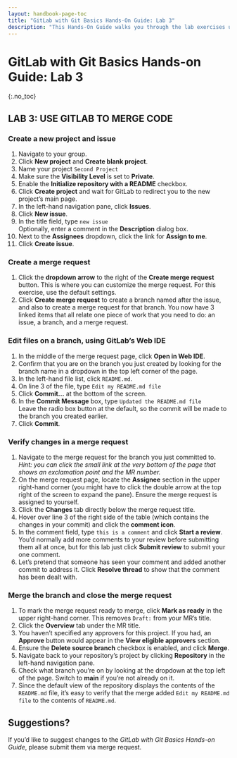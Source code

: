 ```yaml
---
layout: handbook-page-toc
title: "GitLab with Git Basics Hands-On Guide: Lab 3"
description: "This Hands-On Guide walks you through the lab exercises used in the GitLab with Git Basics course."
---
```

# GitLab with Git Basics Hands-on Guide: Lab 3
{:.no_toc}

## LAB 3: USE GITLAB TO MERGE CODE

### Create a new project and issue
1. Navigate to your group.
1. Click **New project** and **Create blank project**.
1. Name your project `Second Project`
1. Make sure the **Visibility Level** is set to **Private**.
1. Enable the **Initialize repository with a README** checkbox.
1. Click **Create project** and wait for GitLab to redirect you to the new project’s main page.
1. In the left-hand navigation pane, click **Issues**.
1. Click **New issue**.
1. In the title field, type `new issue`<br/>
   Optionally, enter a comment in the **Description** dialog box.
1. Next to the **Assignees** dropdown, click the link for **Assign to me**.
1. Click **Create issue**.

### Create a merge request
1. Click the **dropdown arrow** to the right of the **Create merge request** button. This is where you can customize the merge request. For this exercise, use the default settings.
1. Click **Create merge request** to create a branch named after the issue, and also to create a merge request for that branch. You now have 3 linked items that all relate one piece of work that you need to do: an issue, a branch, and a merge request.

### Edit files on a branch, using GitLab’s Web IDE
1. In the middle of the merge request page, click **Open in Web IDE**.
1. Confirm that you are on the branch you just created by looking for the branch name in a dropdown in the top left corner of the page.
1. In the left-hand file list, click `README.md`.
1. On line 3 of the file, type `Edit my README.md file`
1. Click **Commit...** at the bottom of the screen.
1. In the **Commit Message** box, type `Updated the README.md file`<br/>
   Leave the radio box button at the default, so the commit will be made to the branch you created earlier.
1. Click **Commit**.

### Verify changes in a merge request
1. Navigate to the merge request for the branch you just committed to. *Hint: you can click the small link at the very bottom of the page that shows an exclamation point and the MR number.*
1. On the merge request page, locate the **Assignee** section in the upper right-hand corner (you might have to click the double arrow at the top right of the screen to expand the pane). Ensure the merge request is assigned to yourself.
1. Click the **Changes** tab directly below the merge request title.
1. Hover over line 3 of the right side of the table (which contains the changes in your commit) and click the **comment icon**.
1. In the comment field, type `this is a comment` and click **Start a review**. You’d normally add more comments to your review before submitting them all at once, but for this lab just click **Submit review** to submit your one comment.
1. Let’s pretend that someone has seen your comment and added another commit to address it. Click **Resolve thread** to show that the comment has been dealt with.

### Merge the branch and close the merge request
1. To mark the merge request ready to merge, click **Mark as ready** in the upper right-hand corner. This removes `Draft:` from your MR’s title.
1. Click the **Overview** tab under the MR title.
1. You haven’t specified any approvers for this project. If you had, an **Approve** button would appear in the **View eligible approvers** section.
1. Ensure the **Delete source branch** checkbox is enabled, and click **Merge**.
1. Navigate back to your repository’s project by clicking **Repository** in the left-hand navigation pane.
1. Check what branch you’re on by looking at the dropdown at the top left of the page. Switch to **main** if you’re not already on it.
1. Since the default view of the repository displays the contents of the `README.md` file, it’s easy to verify that the merge added `Edit my README.md file` to the contents of `README.md`.

## Suggestions?
If you’d like to suggest changes to the *GitLab with Git Basics Hands-on Guide*, please submit them via merge request.

